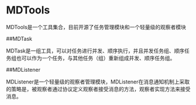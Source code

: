 # MDTools

MDTools是一个工具集合，目前开源了任务管理模块和一个轻量级的观察者模块

##MDTask

MDTask是一组工具，可以对任务进行并发、顺序执行，并且并发任务组、顺序任务组也可以作为一个任务，与其他任务（组）重新组成并发、顺序任务组。

[](MDTask文档)

##MDListener

MDListener是一个轻量级的观察者管理模块，MDListener在消息通知机制上采取的策略是，被观察者通过协议定义观察者接受消息的方法，观察者实现方法来接受消息。

[](MDListener文档)
